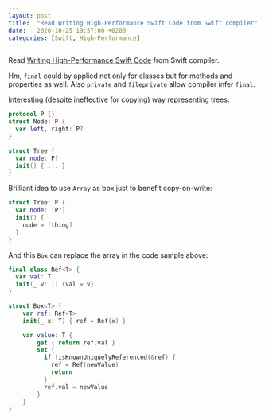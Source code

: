 ```yaml
---
layout: post
title:  "Read Writing High-Performance Swift Code from Swift compiler"
date:   2020-10-25 19:57:00 +0200
categories: [Swift, High-Performance]
---
```

Read [Writing High-Performance Swift Code](https://github.com/apple/swift/blob/main/docs/OptimizationTips.rst) from Swift compiler. 

Hm, `final` could by applied not only for classes but for methods and properties as well. Also `private` and `fileprivate` allow compiler infer `final`.

Interesting (despite ineffective for copying) way representing trees:

```swift
protocol P {}
struct Node: P {
  var left, right: P?
}

struct Tree {
  var node: P?
  init() { ... }
}
```

Brilliant idea to use `Array` as box just to benefit copy-on-write:

```swift
struct Tree: P {
  var node: [P?]
  init() {
    node = [thing]
  }
}
```

And this `Box` can replace the array in the code sample above:

```swift
final class Ref<T> {
  var val: T
  init(_ v: T) {val = v}
}

struct Box<T> {
    var ref: Ref<T>
    init(_ x: T) { ref = Ref(x) }

    var value: T {
        get { return ref.val }
        set {
          if !isKnownUniquelyReferenced(&ref) {
            ref = Ref(newValue)
            return
          }
          ref.val = newValue
        }
    }
}
```